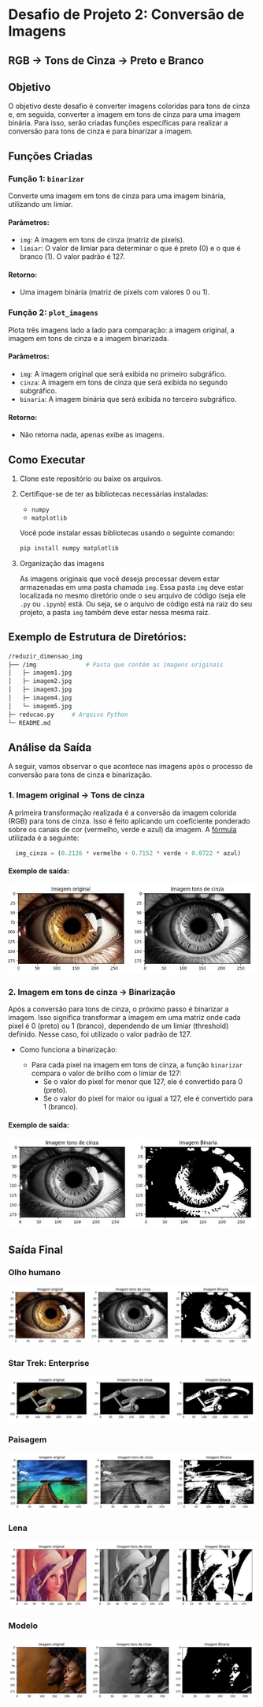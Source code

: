 # Desafio de Projeto 2: Conversão de Imagens
##  RGB → Tons de Cinza → Preto e Branco

## Objetivo

O objetivo deste desafio é converter imagens coloridas para tons de cinza e, em seguida, converter a imagem em tons de cinza para uma imagem binária. Para isso, serão criadas funções específicas para realizar a conversão para tons de cinza e para binarizar a imagem.

## Funções Criadas

### Função 1: `binarizar`

Converte uma imagem em tons de cinza para uma imagem binária, utilizando um limiar.

#### Parâmetros:
- `img`: A imagem em tons de cinza (matriz de pixels).
- `limiar`: O valor de limiar para determinar o que é preto (0) e o que é branco (1). O valor padrão é 127.

#### Retorno:
- Uma imagem binária (matriz de pixels com valores 0 ou 1).

### Função 2: `plot_imagens`

Plota três imagens lado a lado para comparação: a imagem original, a imagem em tons de cinza e a imagem binarizada.

#### Parâmetros:
- `img`: A imagem original que será exibida no primeiro subgráfico.
- `cinza`: A imagem em tons de cinza que será exibida no segundo subgráfico.
- `binaria`: A imagem binária que será exibida no terceiro subgráfico.

#### Retorno:
- Não retorna nada, apenas exibe as imagens.

## Como Executar

1. Clone este repositório ou baixe os arquivos.
2. Certifique-se de ter as bibliotecas necessárias instaladas:
   - `numpy`
   - `matplotlib`

   Você pode instalar essas bibliotecas usando o seguinte comando:

   ```bash
   pip install numpy matplotlib
   ```
3. Organização das imagens

   As imagens originais que você deseja processar devem estar armazenadas em uma pasta chamada `img`. Essa pasta `img` deve estar localizada no mesmo diretório onde o seu arquivo de código (seja ele `.py` ou `.ipynb`) está. Ou seja, se o arquivo de código está na raiz do seu projeto, a pasta `img` também deve estar nessa mesma raiz.

## Exemplo de Estrutura de Diretórios:

```bash
/reduzir_dimensao_img
├── /img              # Pasta que contém as imagens originais
│   ├─ imagem1.jpg
│   ├─ imagem2.jpg
│   ├─ imagem3.jpg
│   ├─ imagem4.jpg
│   └─ imagem5.jpg
├─ reducao.py     # Arquivo Python
└─ README.md
```

## Análise da Saída

A seguir, vamos observar o que acontece nas imagens após o processo de conversão para tons de cinza e binarização.

### 1. **Imagem original → Tons de cinza**

A primeira transformação realizada é a conversão da imagem colorida (RGB) para tons de cinza. Isso é feito aplicando um coeficiente ponderado sobre os canais de cor (vermelho, verde e azul) da imagem. A [fórmula](https://en.wikipedia.org/wiki/Grayscale#:~:text=For%20the%20common,%5B6%5D) utilizada é a seguinte:

```python
  img_cinza = (0.2126 * vermelho + 0.7152 * verde + 0.0722 * azul)
```

#### Exemplo de saída:
![Olho](imagens/olho_cinza.jpeg)

### 2. **Imagem em tons de cinza → Binarização**

Após a conversão para tons de cinza, o próximo passo é binarizar a imagem. Isso significa transformar a imagem em uma matriz onde cada pixel é 0 (preto) ou 1 (branco), dependendo de um limiar (threshold) definido. Nesse caso, foi utilizado o valor padrão de 127.

- Como funciona a binarização:

    - Para cada pixel na imagem em tons de cinza, a função `binarizar` compara o valor de brilho com o limiar de 127:
        - Se o valor do pixel for menor que 127, ele é convertido para 0 (preto).
        - Se o valor do pixel for maior ou igual a 127, ele é convertido para 1 (branco).

#### Exemplo de saída:
![Olho](imagens/olho_binario.jpeg)

## Saída Final

### Olho humano
![Olho](imagens/imagem1.jpeg)

### Star Trek: Enterprise
![Enterprise](imagens/imagem2.jpeg)

### Paisagem
![Paisagem](imagens/imagem3.jpeg)

### Lena
![Lena](imagens/imagem4.jpeg)

### Modelo
![Modelo](imagens/imagem5.jpeg)
